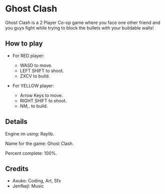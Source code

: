# Ghost Clash
Ghost Clash is a 2 Player Co-op game where you face one other friend and you guys fight while trying to block the bullets with
your buildable walls!

## How to play
- For RED player:
    - WASD to move.
    - LEFT SHIFT to shoot.
    - ZXCV to build.

- For YELLOW player:
    - Arrow Keys to move.
    - RIGHT SHIFT to shoot.
    - NM,. to build.

## Details
Engine im using: Raylib.

Name for the game: Ghost Clash.

Percent complete: 100%.

## Credits
- Axuko: Coding, Art, Sfx
- Jenfkejl: Music